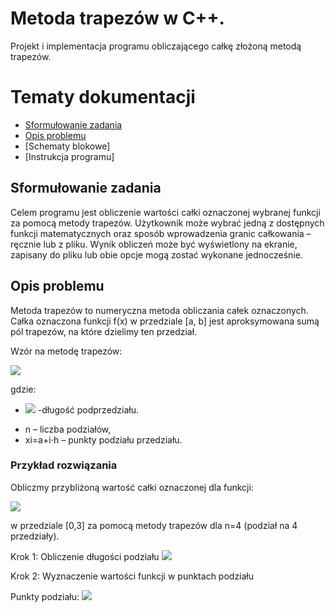 # Metoda trapezów w C++. 
Projekt i implementacja programu obliczającego całkę złożoną metodą trapezów. 

# Tematy dokumentacji
* [Sformułowanie zadania](#Sformułowaniezadania)
* [Opis problemu](#Opisproblemu)
* [Schematy blokowe]
* [Instrukcja programu]

    
## Sformułowanie zadania
Celem programu jest obliczenie wartości całki oznaczonej wybranej funkcji za pomocą metody trapezów. Użytkownik może wybrać jedną z dostępnych funkcji matematycznych oraz sposób wprowadzenia granic całkowania – ręcznie lub z pliku. Wynik obliczeń może być wyświetlony na ekranie, zapisany do pliku lub obie opcje mogą zostać wykonane jednocześnie.

## Opis problemu
Metoda trapezów to numeryczna metoda obliczania całek oznaczonych. Całka oznaczona funkcji f(x) w przedziale [a, b] jest aproksymowana sumą pól trapezów, na które dzielimy ten przedział.

Wzór na metodę trapezów:

![](https://cdn.discordapp.com/attachments/603599707796668426/1335681625161339010/image.png?ex=67a10df3&is=679fbc73&hm=cc6c9d9a05f81db8355febc5f5111474e8361e53166c952e745184f16a591a4d&)

gdzie:
* ![](https://cdn.discordapp.com/attachments/603599707796668426/1335682397043167292/image.png?ex=67a10eab&is=679fbd2b&hm=7664bf4e09d60a91ab63016c7985a4127d5dd804a55b235f6214e57724ebcf1f&)
-długość podprzedziału.

- n – liczba podziałów,
- xi=a+i⋅h – punkty podziału przedziału.

### Przykład rozwiązania
Obliczmy przybliżoną wartość całki oznaczonej dla funkcji:

![](https://cdn.discordapp.com/attachments/603599707796668426/1335687623724892200/image.png?ex=67a11389&is=679fc209&hm=0d4290804b4631500e243f75b0379cf1ba77c82bcb8931ece2e2a0a673a9effa&)

w przedziale [0,3] za pomocą metody trapezów dla n=4 (podział na 4 przedziały).

Krok 1: Obliczenie długości podziału
![](https://cdn.discordapp.com/attachments/603599707796668426/1335688016630513664/image.png?ex=67a113e7&is=679fc267&hm=6e53a0dca7bb6d5be2b7b8d8ebbce84e58dd78cc1abad5a9fe91c71cbfec2c89&)

Krok 2: Wyznaczenie wartości funkcji w punktach podziału

Punkty podziału:
![](https://cdn.discordapp.com/attachments/603599707796668426/1335688293366501566/image.png?ex=67a11429&is=679fc2a9&hm=a5e1876537bc829621ea79f366610339301b0b707f189bd279116a4e8404d7d8&)
